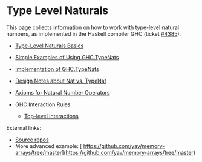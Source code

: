 # Type Level Naturals



This page collects information on how to work with type-level natural numbers, as implemented in the Haskell compiler GHC (ticket [\#4385](https://gitlab.staging.haskell.org/ghc/ghc/issues/4385)).


- [Type-Level Naturals Basics](type-nats/basics)
- [Simple Examples of Using GHC.TypeNats](type-nats/basic-examples)
- [Implementation of GHC.TypeNats](type-nats/implementation)
- [Design Notes about Nat vs. TypeNat](type-nats/implicit-explicit)
- [Axioms for Natural Number Operators](type-nats/axioms)
- GHC Interaction Rules  

  - [Top-level interactions](type-nats/interact1)


External links:


- [ Source repos](http://code.galois.com/darcs/type-naturals/)  
- More advanced example: [
  https://github.com/yav/memory-arrays/tree/master](https://github.com/yav/memory-arrays/tree/master)
